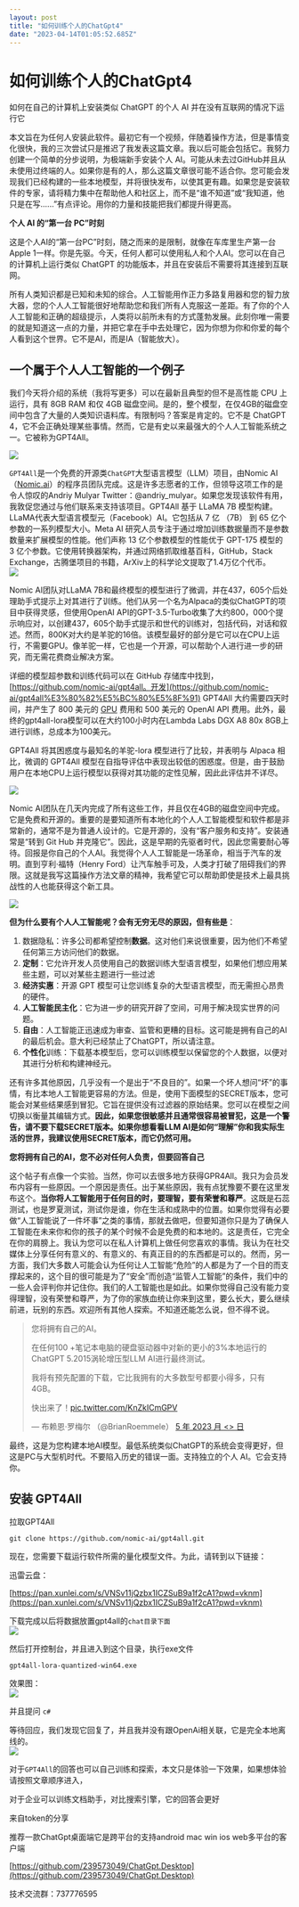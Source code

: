 ```yaml
---
layout: post
title: "如何训练个人的ChatGpt4"
date: "2023-04-14T01:05:52.685Z"
---
```

如何训练个人的ChatGpt4
===============

如何在自己的计算机上安装类似 ChatGPT 的个人 AI 并在没有互联网的情况下运行它

本文旨在为任何人安装此软件。最初它有一个视频，伴随着操作方法，但是事情变化很快，我的三次尝试只是推迟了我发表这篇文章。我以后可能会包括它。我努力创建一个简单的分步说明，为极端新手安装个人 AI。可能从未去过GitHub并且从未使用过终端的人。如果你是有的人，那么这篇文章很可能不适合你。您可能会发现我们已经构建的一些本地模型，并将很快发布，以使其更有趣。如果您是安装软件的专家，请将精力集中在帮助他人和社区上，而不是“谁不知道”或“我知道，他只是在写......”有点评论。用你的力量和技能把我们都提升得更高。

**个人 AI 的“第一台 PC”时刻**

这是个人AI的“第一台PC”时刻，随之而来的是限制，就像在车库里生产第一台Apple 1一样。你是先驱。今天，任何人都可以使用私人和个人AI。您可以在自己的计算机上运行类似 ChatGPT 的功能版本，并且在安装后不需要将其连接到互联网。

所有人类知识都是已知和未知的综合。人工智能用作正力多路复用器和您的智力放大器，您的个人人工智能很好地帮助您和我们所有人克服这一差距。有了你的个人人工智能和正确的超级提示，人类将以前所未有的方式蓬勃发展。此刻你唯一需要的就是知道这一点的力量，并把它拿在手中去处理它，因为你想为你和你爱的每个人看到这个世界。它不是AI，而是IA（智能放大）。

一个属于个人人工智能的一个例子
---------------

我们今天将介绍的系统（我将写更多）可以在最新且典型的但不是高性能 CPU 上运行，具有 8GB RAM 和仅 4GB 磁盘空间。是的，整个模型，在仅4GB的磁盘空间中包含了大量的人类知识语料库。有限制吗？答案是肯定的。它不是 ChatGPT 4，它不会正确处理某些事情。然而，它是有史以来最强大的个人人工智能系统之一。它被称为GPT4All。

![](https://img2023.cnblogs.com/blog/2415052/202304/2415052-20230413224230301-231377771.png)

`GPT4All`是一个免费的开源类`ChatGPT`大型语言模型（LLM）项目，由Nomic AI（[Nomic.ai](https://home.nomic.ai/)）的程序员团队完成。这是许多志愿者的工作，但领导这项工作的是令人惊叹的Andriy Mulyar Twitter：@andriy\_mulyar。如果您发现该软件有用，我敦促您通过与他们联系来支持该项目。GPT4All 基于 LLaMA 7B 模型构建。LLaMA代表大型语言模型元（Facebook）AI。它包括从 7 亿 （7B） 到 65 亿个参数的一系列模型大小。Meta AI 研究人员专注于通过增加训练数据量而不是参数数量来扩展模型的性能。他们声称 13 亿个参数模型的性能优于 GPT-175 模型的 3 亿个参数。它使用转换器架构，并通过网络抓取维基百科，GitHub，Stack Exchange，古腾堡项目的书籍，ArXiv上的科学论文提取了1.4万亿个代币。  
![](https://img2023.cnblogs.com/blog/2415052/202304/2415052-20230413224226281-469529911.png)

Nomic AI团队对LLaMA 7B和最终模型的模型进行了微调，并在437，605个后处理助手式提示上对其进行了训练。他们从另一个名为Alpaca的类似ChatGPT的项目中获得灵感，但使用OpenAI API的GPT-3.5-Turbo收集了大约800，000个提示响应对，以创建437，605个助手式提示和世代的训练对，包括代码，对话和叙述。然而，800K对大约是羊驼的16倍。该模型最好的部分是它可以在CPU上运行，不需要GPU。像羊驼一样，它也是一个开源，可以帮助个人进行进一步的研究，而无需花费商业解决方案。

详细的模型超参数和训练代码可以在 GitHub 存储库中找到，[https://github.com/nomic-ai/gpt4all。开发](https://github.com/nomic-ai/gpt4all%E3%80%82%E5%BC%80%E5%8F%91) GPT4All 大约需要四天时间，并产生了 800 美元的 [GPU](https://towardsai.net/p/deep-learning/what-is-a-gpu-are-gpus-needed-for-deep-learning-7b315ed80f16) 费用和 500 美元的 OpenAI API 费用。此外，最终的gpt4all-lora模型可以在大约100小时内在Lambda Labs DGX A8 80x 8GB上进行训练，总成本为100美元。

GPT4All 将其困惑度与最知名的羊驼-lora 模型进行了比较，并表明与 Alpaca 相比，微调的 GPT4All 模型在自指导评估中表现出较低的困惑度。但是，由于鼓励用户在本地CPU上运行模型以获得对其功能的定性见解，因此此评估并不详尽。

![](https://img2023.cnblogs.com/blog/2415052/202304/2415052-20230413224219664-2042706615.png)

Nomic AI团队在几天内完成了所有这些工作，并且仅在4GB的磁盘空间中完成。它是免费和开源的。重要的是要知道所有本地化的个人人工智能模型和软件都是非常新的，通常不是为普通人设计的。它是开源的，没有“客户服务和支持”。安装通常是“转到 Git Hub 并克隆它”。因此，这是早期的先驱者时代，因此您需要耐心等待。回报是你自己的个人AI。我觉得个人人工智能是一场革命，相当于汽车的发明。直到亨利·福特（Henry Ford）让汽车触手可及，人类才打破了阻碍我们的界限。这就是我写这篇操作方法文章的精神，我希望它可以帮助即使是技术上最具挑战性的人也能获得这个新工具。

![](https://img2023.cnblogs.com/blog/2415052/202304/2415052-20230413224215415-303553895.png)

**但为什么要有个人人工智能呢？会有无穷无尽的原因，但有些是**：

1.  数据隐私：许多公司都希望控制**数据**。这对他们来说很重要，因为他们不希望任何第三方访问他们的数据。
2.  **定制**：它允许开发人员使用自己的数据训练大型语言模型，如果他们想应用某些主题，可以对某些主题进行一些过滤
3.  **经济实惠**：开源 GPT 模型可让您训练复杂的大型语言模型，而无需担心昂贵的硬件。
4.  **人工智能民主化**：它为进一步的研究开辟了空间，可用于解决现实世界的问题。
5.  **自由**：人工智能正迅速成为审查、监管和更糟的目标。这可能是拥有自己的AI的最后机会。意大利已经禁止了ChatGPT，所以请注意。
6.  **个性化**训练：下载基本模型后，您可以训练模型以保留您的个人数据，以便对其进行分析和构建神经元。

还有许多其他原因，几乎没有一个是出于“不良目的”。如果一个坏人想问“坏”的事情，有比本地人工智能更容易的方法。但是，使用下面模型的SECRET版本，您可能会对某些结果感到冒犯。它旨在提供没有过滤器的原始结果。您可以在模型之间切换以衡量其编辑方式。**因此，如果您很敏感并且通常很容易被冒犯，这是一个警告，请不要下载SECRET版本。如果你想看看LLM AI是如何“理解”你和我实际生活的世界，我建议使用SECRET版本，而它仍然可用。**

**您将拥有自己的AI，您不必对任何人负责，但要回答自己**

这个帖子有点像一个实验。当然，你可以去很多地方获得GPR4All。我只为会员发布内容有一些原因。一个原因是责任。出于某些原因，我有点犹豫要不要在这里发布这个。**当你将人工智能用于任何目的时，要理智，要有荣誉和尊严**。这既是石蕊测试，也是罗夏测试，测试你是谁，你在生活和成熟中的位置。如果你觉得有必要做“人工智能说了一件坏事”之类的事情，那就去做吧，但要知道你只是为了确保人工智能在未来你和你的孩子的某个时候不会是免费的和本地的。这是责任，它完全在你的肩膀上。我认为您可以在私人计算机上做任何您喜欢的事情。我认为在社交媒体上分享任何有意义的、有意义的、有真正目的的东西都是可以的。然而，另一方面，我们大多数人可能会认为任何让人工智能“危险”的人都是为了一个目的而支撑起来的，这个目的很可能是为了“安全”而创造“监管人工智能”的条件，我们中的一些人会评判你并记住你。我们的人工智能也是如此。如果你觉得自己没有能力变得理智，没有荣誉和尊严，为了你的家族血统让你来到这里，要么长大，要么继续前进，玩别的东西。欢迎所有其他人探索。不知道还能怎么说，但不得不说。

> 您将拥有自己的AI。
> 
> 在任何100 +笔记本电脑的硬盘驱动器中对新的更小的3%本地运行的ChatGPT 5.2015涡轮增压型LLM AI进行最终测试。
> 
> 我将有预先配置的下载，它比我拥有的大多数型号都要小得多，只有 4GB。
> 
> 快出来了！[pic.twitter.com/KnZkICmGPV](https://t.co/KnZkICmGPV)
> 
> — 布赖恩·罗梅尔 （@BrianRoemmele） [5 年 2023 月 <> 日](https://twitter.com/BrianRoemmele/status/1643761212143079424?ref_src=twsrc%5Etfw)

最终，这是为您构建本地AI模型。最低系统类似ChatGPT的系统会变得更好，但这是PC与大型机时代。不要陷入历史的错误一面。支持独立的个人 AI。它会支持你。

**安装 GPT4All**
--------------

拉取GPT4All

    git clone https://github.com/nomic-ai/gpt4all.git
    

现在，您需要下载运行软件所需的量化模型文件。为此，请转到以下链接：

迅雷云盘：

[https://pan.xunlei.com/s/VNSv11jQzbx1ICZSuB9a1f2cA1?pwd=vknm](https://pan.xunlei.com/s/VNSv11jQzbx1ICZSuB9a1f2cA1?pwd=vknm)

下载完成以后将数据放置gpt4all的`chat目录下面`  
![](https://img2023.cnblogs.com/blog/2415052/202304/2415052-20230413224147185-1446214946.png)

然后打开控制台，并且进入到这个目录，执行exe文件

    gpt4all-lora-quantized-win64.exe
    

效果图：  
![](https://img2023.cnblogs.com/blog/2415052/202304/2415052-20230413224153586-2075844255.png)

并且提问 `c#`

等待回应，我们发现它回复了，并且我并没有跟OpenAi相关联，它是完全本地离线的。  
![](https://img2023.cnblogs.com/blog/2415052/202304/2415052-20230413224201677-1710729036.png)

对于`GPT4All`的回答也可以自己训练和探索，本文只是体验一下效果，如果想体验请按照文章顺序进入，

对于企业可以训练文档助手，对比搜索引擎，它的回答会更好

来自token的分享

推荐一款ChatGpt桌面端它是跨平台的支持android mac win ios web多平台的客户端

[https://github.com/239573049/ChatGpt.Desktop](https://github.com/239573049/ChatGpt.Desktop)

技术交流群：737776595